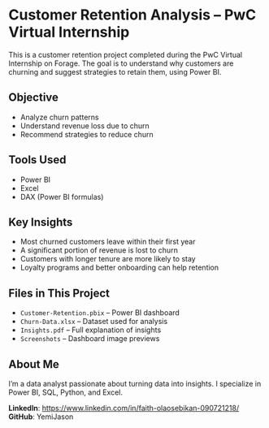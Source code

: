 # Customer Retention Analysis – PwC Virtual Internship

This is a customer retention project completed during the PwC Virtual Internship on Forage. The goal is to understand why customers are churning and suggest strategies to retain them, using Power BI.

## Objective

- Analyze churn patterns
- Understand revenue loss due to churn
- Recommend strategies to reduce churn

## Tools Used

- Power BI
- Excel
- DAX (Power BI formulas)

## Key Insights

- Most churned customers leave within their first year
- A significant portion of revenue is lost to churn
- Customers with longer tenure are more likely to stay
- Loyalty programs and better onboarding can help retention

## Files in This Project

- `Customer-Retention.pbix` – Power BI dashboard
- `Churn-Data.xlsx` – Dataset used for analysis
- `Insights.pdf` – Full explanation of insights
- `Screenshots` – Dashboard image previews

## About Me

I’m a data analyst passionate about turning data into insights. I specialize in Power BI, SQL, Python, and Excel.

**LinkedIn**: https://www.linkedin.com/in/faith-olaosebikan-090721218/ 
**GitHub**: YemiJason
